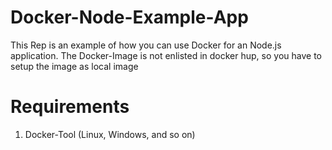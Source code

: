 # Docker-Node-Example-App
 This Rep is an example of how you can use Docker for an Node.js application. The Docker-Image is not enlisted in docker hup, so you have to setup the image as local image

# Requirements

1. Docker-Tool (Linux, Windows, and so on)


